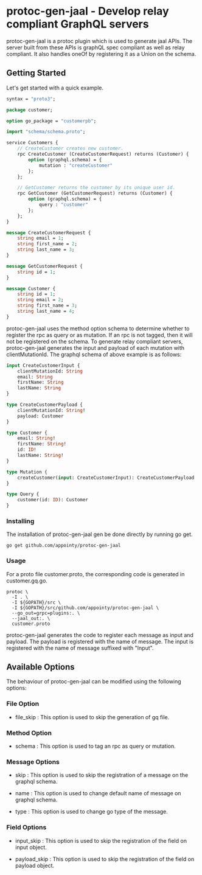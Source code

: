 # protoc-gen-jaal - Develop relay compliant GraphQL servers

protoc-gen-jaal is a protoc plugin which is used to generate jaal APIs. The server built from these APIs is graphQL spec compliant as well as relay compliant. It also handles oneOf by registering it as a Union on the schema.

## Getting Started

Let's get started with a quick example.

```protobuf
syntax = "proto3";

package customer;

option go_package = "customerpb";

import "schema/schema.proto";

service Customers {
    // CreateCustomer creates new customer.
    rpc CreateCustomer (CreateCustomerRequest) returns (Customer) {
        option (graphql.schema) = {
            mutation : "createCustomer"
        };
    };

    // GetCustomer returns the customer by its unique user id.
    rpc GetCustomer (GetCustomerRequest) returns (Customer) {
        option (graphql.schema) = {
            query : "customer"
        };
    };
}

message CreateCustomerRequest {
    string email = 1;
    string first_name = 2;
    string last_name = 3;
}

message GetCustomerRequest {
    string id = 1;
}

message Customer {
    string id = 1;
    string email = 2;
    string first_name = 3;
    string last_name = 4;
}
```

protoc-gen-jaal uses the method option schema to determine whether to register the rpc as query or as mutation. If an rpc is not tagged, then it will not be registered on the schema. To generate relay compliant servers, protoc-gen-jaal generates the input and payload of each mutation with clientMutationId. The graphql schema of above example is as follows:

```GraphQl Schema
input CreateCustomerInput {
    clientMutationId: String
    email: String
    firstName: String
    lastName: String
}

type CreateCustomerPayload {
    clientMutationId: String!
    payload: Customer
}

type Customer {
    email: String!
    firstName: String!
    id: ID!
    lastName: String!
}

type Mutation {
    createCustomer(input: CreateCustomerInput): CreateCustomerPayload
}

type Query {
    customer(id: ID): Customer
}
```

### Installing

The installation of protoc-gen-jaal gen be done directly by running go get.

```
go get github.com/appointy/protoc-gen-jaal
```

### Usage

For a proto file customer.proto, the corresponding code is generated in customer.gq.go.

```
protoc \
  -I . \
  -I ${GOPATH}/src \
  -I ${GOPATH}/src/github.com/appointy/protoc-gen-jaal \
  --go_out=grpc=plugins:. \
  --jaal_out:. \
  customer.proto
```

protoc-gen-jaal generates the code to register each message as input and payload. The payload is registered with the name of message. The input is registered with the name of message suffixed with "Input".

## Available Options

The behaviour of protoc-gen-jaal can be modified using the following options:

### File Option

* file_skip : This option is used to skip the generation of gq file.

### Method Option

* schema : This option is used to tag an rpc as query or mutation.

### Message Options

* skip : This option is used to skip the registration of a message on the graphql schema.

* name : This option is used to change default name of message on graphql schema.

* type : This option is used to change go type of the message.

### Field Options

* input_skip : This option is used to skip the registration of the field on input object.

* payload_skip : This option is used to skip the registration of the field on payload object.
